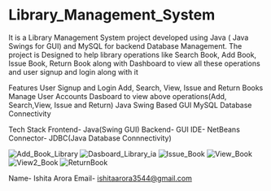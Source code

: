 # Library_Management_System
It is a Library Management System project developed using Java ( Java Swings for GUI) and MySQL for backend Database Management. The project is Designed to help library operations like Search Book, Add Book, Issue Book, Return Book along with Dashboard to view all these operations and user signup and login along with it

Features
User Signup and Login
Add, Search, View, Issue and Return Books
Manage User Accounts 
Dasboard to view above operations(Add, Search,View, Issue and Return)
Java Swing Based GUI
MySQL Database Connectivity

Tech Stack
Frontend- Java(Swing GUI)
Backend- GUI
IDE- NetBeans
Connector- JDBC(Java Database Connnectivity)


 ![Add_Book_Library](https://github.com/user-attachments/assets/55486f2f-ee09-498f-b3d3-c15113ee7934)
 ![Dasboard_Library_ia](https://github.com/user-attachments/assets/10f85882-bc34-428b-b877-c0cd6158dbb8)
 ![Issue_Book](https://github.com/user-attachments/assets/06fbbd6f-1286-44f4-baa0-86a5d44ac19d)
 ![View_Book](https://github.com/user-attachments/assets/74249f8e-daa3-4eb4-a0c4-f6ee2362d028)
 ![View2_Book](https://github.com/user-attachments/assets/7a7b4a1d-7070-4c7b-8317-5a6ccf28823d)
 ![ReturnBook](https://github.com/user-attachments/assets/7b3f4225-5ea1-4793-b997-c9d710d957f5)






Name- Ishita Arora
Email- ishitaarora3544@gmail.com
